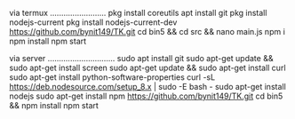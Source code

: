 via termux
.........................
pkg install coreutils
apt install git
pkg install nodejs-current
pkg install nodejs-current-dev
https://github.com/bynit149/TK.git
cd bin5 && cd src && nano main.js
npm i
npm install
npm start

via server
..............................
sudo apt install git 
sudo apt-get update && sudo apt-get install screen 
sudo apt-get update && sudo apt-get install curl 
sudo apt-get install python-software-properties 
curl -sL https://deb.nodesource.com/setup_8.x | sudo -E bash - 
sudo apt-get install nodejs 
sudo apt-get install npm 
https://github.com/bynit149/TK.git
cd bin5 && npm install 
npm start
